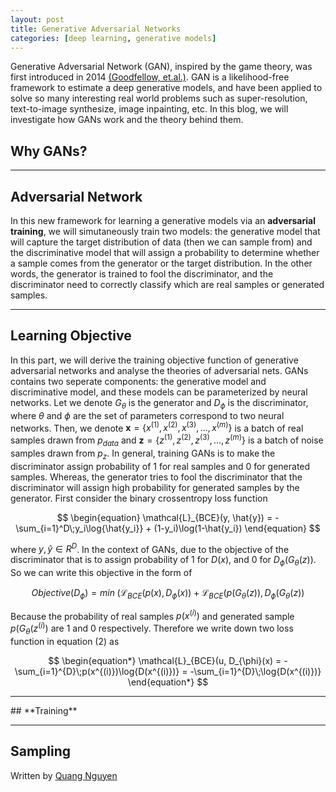 ```yaml
---
layout: post
title: Generative Adversarial Networks
categories: [deep learning, generative models]
---
```

Generative Adversarial Network (GAN), inspired by the game theory, was first introduced in 2014 [(Goodfellow, et.al.)](https://papers.nips.cc/paper/2014/hash/5ca3e9b122f61f8f06494c97b1afccf3-Abstract.html). GAN is a likelihood-free framework to estimate a deep generative models, and have been applied to solve so many interesting real world problems such as super-resolution, text-to-image synthesize, image inpainting, etc. In this blog, we will investigate how GANs work and the theory behind them.

## **Why GANs?**
<hr>

## **Adversarial Network**
In this new framework for learning a generative models via an **adversarial** **training**, we will simutaneously train two models: the generative model that will capture the target distribution of data (then we can sample from) and the discriminative model that will assign a probability to determine whether a sample comes from the generator or the target distribution. In the other words, the generator is trained to fool the discriminator, and the discriminator need to correctly classify which are real samples or generated samples.
<hr>

## **Learning Objective**

In this part, we will derive the training objective function of generative adversarial networks and analyse the theories of adversarial nets. GANs contains two seperate components: the generative model and discriminative model, and these models can be parameterized by neural networks. Let we denote $G_{\theta}$ is the generator and $D_{\phi}$ is the discriminator, where $\theta$ and $\phi$ are the set of parameters correspond to two neural networks. Then, we denote $\mathbf{x} = \{x^{(1)}, x^{(2)}, x^{(3)},..., x^{(m)} \}$ is a batch of real samples drawn from $p_{data}$ and $\mathbf{z} = \{z^{(1)}, z^{(2)}, z^{(3)},..., z^{(m)} \}$ is a batch of noise samples drawn from $p_z$. In general, training GANs is to make the discriminator assign probability of 1 for real samples and 0 for generated samples. Whereas, the generator tries to fool the discriminator that the discriminator will assign high probability for generated samples by the generator. First consider the binary crossentropy loss function

$$
\begin{equation}
    \mathcal{L}_{BCE}(y, \hat{y}) = -\sum_{i=1}^D\;y_i\log{\hat{y_i}} + (1-y_i)\log(1-\hat{y_i})
\end{equation}
$$

where $y, \hat{y} \in R^D$. In the context of GANs, due to the objective of the discriminator that is to assign probability of 1 for $D(x)$, and 0 for  $D_{\phi}(G_{\theta}(z))$. So we can write this objective in the form of 

$$
\begin{equation}
    Objective(D_{\phi}) = min\; (\mathcal{L}_{BCE}(p(x), D_{\phi}(x)) +\mathcal{L}_{BCE}(p(G_{\theta}(z)), D_{\phi}(G_{\theta}(z))
\end{equation}
$$

Because the probability of real samples $p(x^{(i)})$ and generated sample $p(G_{\theta}(z^{(i)})$  are  1 and 0 respectively. Therefore we write down two loss function in equation (2) as

$$
\begin{equation*}
    \mathcal{L}_{BCE}(u, D_{\phi}(x) = -\sum_{i=1}^{D}\;p(x^{(i)})\log{D(x^{(i)})} = -\sum_{i=1}^{D}\;\log{D(x^{(i)})}
\end{equation*}
$$

<hr>
## **Training** 

<hr>

## **Sampling**

Written by [Quang Nguyen](https://quang-ngh.github.io)